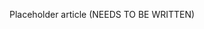 <!--
title: "Server Settings"
description: "Overview of server settings"
tags: "user server settings"
-->

Placeholder article (NEEDS TO BE WRITTEN)